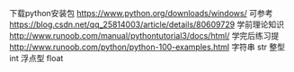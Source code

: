 下载python安装包   https://www.python.org/downloads/windows/
可参考   https://blog.csdn.net/qq_25814003/article/details/80609729
学前理论知识  http://www.runoob.com/manual/pythontutorial3/docs/html/
学完后练习提  http://www.runoob.com/python/python-100-examples.html
字符串  str
整型 int
浮点型 float
